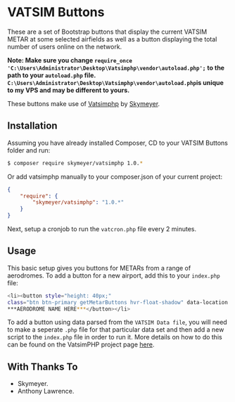 # VATSIM Buttons
These are a set of Bootstrap buttons that display the current VATSIM METAR at some selected airfields as well as a button displaying the total number of users online on the network.

**Note: Make sure you change `require_once 'C:\Users\Administrator\Desktop\Vatsimphp\vendor\autoload.php';` to the path to your `autoload.php` file. `C:\Users\Administrator\Desktop\Vatsimphp\vendor\autoload.php`is unique to my VPS and may be different to yours.**

These buttons make use of [Vatsimphp](https://github.com/skymeyer/Vatsimphp) by [Skymeyer](https://github.com/skymeyer).

## Installation

Assuming you have already installed Composer, CD to your VATSIM Buttons folder and run:

``` bash
$ composer require skymeyer/vatsimphp 1.0.*
```

Or add vatsimphp manually to your composer.json of your current project:

``` json
{
    "require": {
        "skymeyer/vatsimphp": "1.0.*"
    }
}
```

Next, setup a cronjob to run the `vatcron.php` file every 2 minutes.

## Usage

This basic setup gives you buttons for METARs from a range of aerodromes. To add a button for a new airport, add this to your `index.php` file:

``` bash
<li><button style="height: 40px;" 
class="btn btn-primary getMetarButtons hvr-float-shadow" data-location = "***AERODROME ICAO HERE***">
***AERODROME NAME HERE***</button></li>
```

To add a button using data parsed from the `VATSIM Data file`, you will need to make a seperate `.php` file for that particular data set and then add a new script to the `index.php` file in order to run it. More details on how to do this can be found on the VatsimPHP project page [here](https://github.com/skymeyer/Vatsimphp).

## With Thanks To

* Skymeyer.
* Anthony Lawrence.
